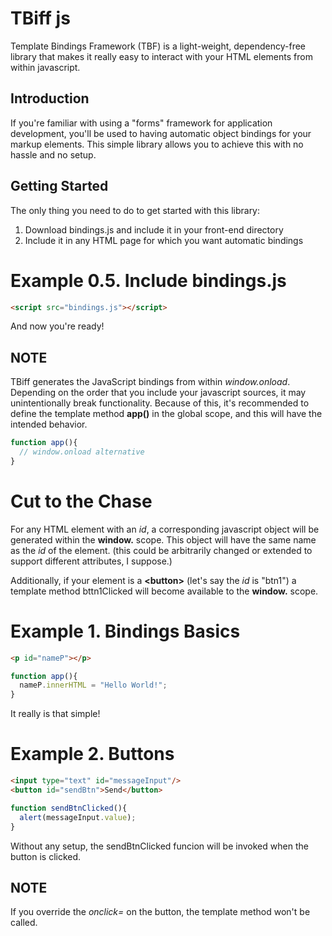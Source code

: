 # TBiff js
Template Bindings Framework (TBF) is a light-weight, dependency-free library that makes it really easy to interact with your HTML elements from within javascript.

## Introduction

If you're familiar with using a "forms" framework for application development, you'll be used to having automatic object bindings for your markup elements. This simple library allows you to achieve this with no hassle and no setup.

## Getting Started
The only thing you need to do to get started with this library:
1. Download bindings.js and include it in your front-end directory
2. Include it in any HTML page for which you want automatic bindings
# Example 0.5. Include bindings.js
```html
<script src="bindings.js"></script>
```
And now you're ready!


## NOTE
TBiff generates the JavaScript bindings from within *window.onload*. Depending on the order that you include your javascript sources, it may unintentionally break functionality. Because of this, it's recommended to define the template method **app()** in the global scope, and this will have the intended behavior.
```javascript
function app(){
  // window.onload alternative
}
```

# Cut to the Chase
For any HTML element with an *id*, a corresponding javascript object will be generated within the **window.** scope. This object will have the same name as the *id* of the element. (this could be arbitrarily changed or extended to support different attributes, I suppose.)

Additionally, if your element is a **\<button>** (let's say the *id* is "btn1") a template method bttn1Clicked will become available to the **window.** scope.

# Example 1. Bindings Basics
```html
<p id="nameP"></p>
```
```javascript
function app(){
  nameP.innerHTML = "Hello World!";
}
```
It really is that simple!


# Example 2. Buttons
```html
<input type="text" id="messageInput"/>
<button id="sendBtn">Send</button>
```
```javascript
function sendBtnClicked(){
  alert(messageInput.value);
}
```

Without any setup, the sendBtnClicked funcion will be invoked when the button is clicked.

## NOTE 
If you override the *onclick=* on the button, the template method won't be called.
